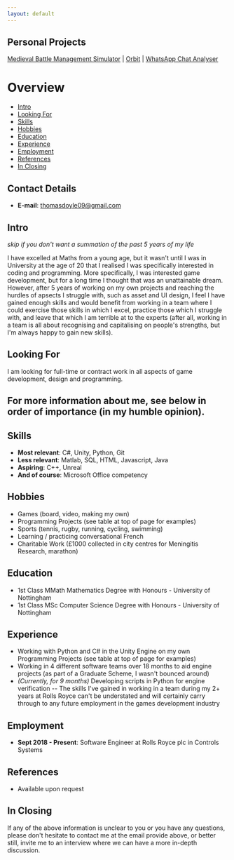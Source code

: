 ```yaml
---
layout: default
---
```


## Personal Projects

[Medieval Battle Management Simulator](https://thomasdoyle11.github.io/medieval_battle_management_sim/) | [Orbit](https://thomasdoyle11.github.io/orbit/) | [WhatsApp Chat Analyser](https://thomasdoyle11.github.io/whatsapp_chat_analyser/)

# Overview

- [Intro](#Intro)
- [Looking For](#Looking-For)
- [Skills](#Skills)
- [Hobbies](#Hobbies)
- [Education](#Education)
- [Experience](#Experience)
- [Employment](#Employment)
- [References](#References)
- [In Closing](#In-Closing)

## Contact Details
- **E-mail**: thomasdoyle09@gmail.com

## Intro 

_skip if you don't want a summation of the past 5 years of my life_

I have excelled at Maths from a young age, but it wasn't until I was in University at the age of 20 that I realised I was specifically interested in coding and programming. More specifically, I was interested game development, but for a long time I thought that was an unattainable dream. However, after 5 years of working on my own projects and reaching the hurdles of apsects I struggle with, such as asset and UI design, I feel I have gained enough skills and would benefit from working in a team where I could exercise those skills in which I excel, practice those which I struggle with, and leave that which I am terrible at to the experts (after all, working in a team is all about recognising and capitalising on people's strengths, but I'm always happy to gain new skills).

## Looking For

I am looking for full-time or contract work in all aspects of game development, design and programming.

For more information about me, see below in order of importance (in my humble opinion).
---

## Skills

- **Most relevant**: C#, Unity, Python, Git
- **Less relevant**: Matlab, SQL, HTML, Javascript, Java
- **Aspiring**: C++, Unreal
- **And of course**: Microsoft Office competency

## Hobbies

- Games (board, video, making my own)
- Programming Projects (see table at top of page for examples)
- Sports (tennis, rugby, running, cycling, swimming)
- Learning / practicing conversational French
- Charitable Work (£1000 collected in city centres for Meningitis Research, marathon)

## Education

- 1st Class MMath Mathematics Degree with Honours - University of Nottingham
- 1st Class MSc Computer Science Degree with Honours - University of Nottingham

## Experience

- Working with Python and C# in the Unity Engine on my own Programming Projects (see table at top of page for examples)
- Working in 4 different software teams over 18 months to aid engine projects (as part of a Graduate Scheme, I wasn't bounced around)
- _(Currently, for 9 months)_ Developing scripts in Python for engine verification
-- The skills I've gained in working in a team during my 2+ years at Rolls Royce can't be understated and will certainly carry through to any future employment in the games development industry

## Employment

- **Sept 2018 - Present**: Software Engineer at Rolls Royce plc in Controls Systems

## References
- Available upon request

## In Closing

If any of the above information is unclear to you or you have any questions, please don't hesitate to contact me at the email provide above, or better still, invite me to an interview where we can have a more in-depth discussion.
